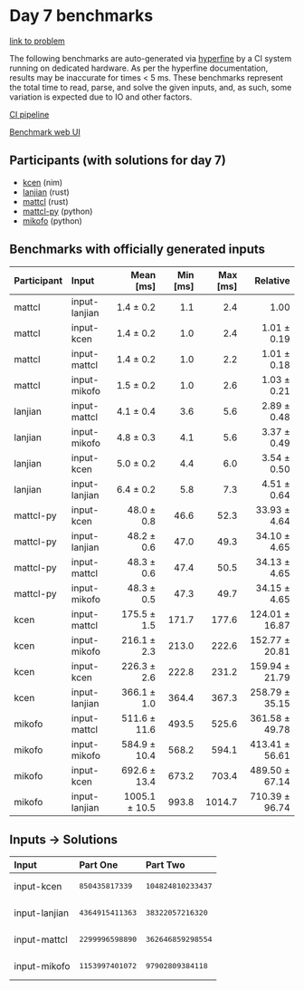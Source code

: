 # Day 7 benchmarks

[link to problem](https://adventofcode.com/2024/day/7)

The following benchmarks are auto-generated via
[hyperfine](https://github.com/sharkdp/hyperfine) by a CI system running on
dedicated hardware. As per the hyperfine documentation, results may be
inaccurate for times < 5 ms. These benchmarks represent the total time to read,
parse, and solve the given inputs, and, as such, some variation is expected due
to IO and other factors.

[CI pipeline](http://ci.papercode.net:8080/teams/main/pipelines/aoc2024)

[Benchmark web UI](https://aoc.ancalagon.black)


## Participants (with solutions for day 7)

- [kcen](https://github.com/kcen/aoc2024) (nim)
- [lanjian](https://github.com/lanjian/aoc-2024) (rust)
- [mattcl](https://github.com/mattcl/aoc2024) (rust)
- [mattcl-py](https://github.com/mattcl/aoc2024-py) (python)
- [mikofo](https://github.com/mikofo/aoc2024) (python)


## Benchmarks with officially generated inputs

| Participant | Input | Mean [ms] | Min [ms] | Max [ms] | Relative |
|:---|:---|---:|---:|---:|---:|
| mattcl | input-lanjian | 1.4 ± 0.2 | 1.1 | 2.4 | 1.00 |
| mattcl | input-kcen | 1.4 ± 0.2 | 1.0 | 2.4 | 1.01 ± 0.19 |
| mattcl | input-mattcl | 1.4 ± 0.2 | 1.0 | 2.2 | 1.01 ± 0.18 |
| mattcl | input-mikofo | 1.5 ± 0.2 | 1.0 | 2.6 | 1.03 ± 0.21 |
| lanjian | input-mattcl | 4.1 ± 0.4 | 3.6 | 5.6 | 2.89 ± 0.48 |
| lanjian | input-mikofo | 4.8 ± 0.3 | 4.1 | 5.6 | 3.37 ± 0.49 |
| lanjian | input-kcen | 5.0 ± 0.2 | 4.4 | 6.0 | 3.54 ± 0.50 |
| lanjian | input-lanjian | 6.4 ± 0.2 | 5.8 | 7.3 | 4.51 ± 0.64 |
| mattcl-py | input-kcen | 48.0 ± 0.8 | 46.6 | 52.3 | 33.93 ± 4.64 |
| mattcl-py | input-lanjian | 48.2 ± 0.6 | 47.0 | 49.3 | 34.10 ± 4.65 |
| mattcl-py | input-mattcl | 48.3 ± 0.6 | 47.4 | 50.5 | 34.13 ± 4.65 |
| mattcl-py | input-mikofo | 48.3 ± 0.5 | 47.3 | 49.7 | 34.15 ± 4.65 |
| kcen | input-mattcl | 175.5 ± 1.5 | 171.7 | 177.6 | 124.01 ± 16.87 |
| kcen | input-mikofo | 216.1 ± 2.3 | 213.0 | 222.6 | 152.77 ± 20.81 |
| kcen | input-kcen | 226.3 ± 2.6 | 222.8 | 231.2 | 159.94 ± 21.79 |
| kcen | input-lanjian | 366.1 ± 1.0 | 364.4 | 367.3 | 258.79 ± 35.15 |
| mikofo | input-mattcl | 511.6 ± 11.6 | 493.5 | 525.6 | 361.58 ± 49.78 |
| mikofo | input-mikofo | 584.9 ± 10.4 | 568.2 | 594.1 | 413.41 ± 56.61 |
| mikofo | input-kcen | 692.6 ± 13.4 | 673.2 | 703.4 | 489.50 ± 67.14 |
| mikofo | input-lanjian | 1005.1 ± 10.5 | 993.8 | 1014.7 | 710.39 ± 96.74 |


## Inputs -> Solutions

| Input | Part One | Part Two |
|:---|:---|:---|
|input-kcen|<pre>850435817339</pre>|<pre>104824810233437</pre>|
|input-lanjian|<pre>4364915411363</pre>|<pre>38322057216320</pre>|
|input-mattcl|<pre>2299996598890</pre>|<pre>362646859298554</pre>|
|input-mikofo|<pre>1153997401072</pre>|<pre>97902809384118</pre>|